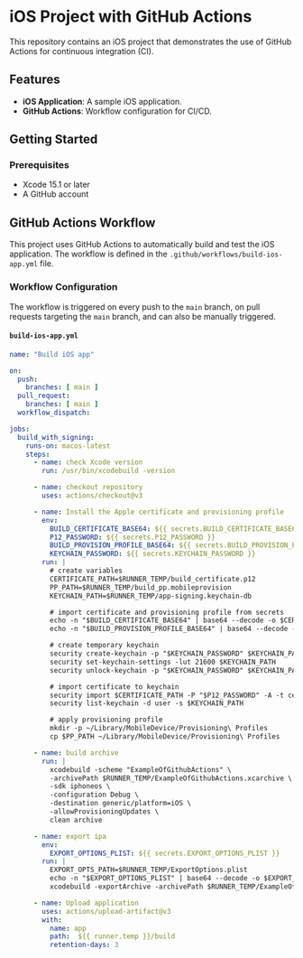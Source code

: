 # iOS Project with GitHub Actions

This repository contains an iOS project that demonstrates the use of GitHub Actions for continuous integration (CI).

## Features

- **iOS Application**: A sample iOS application.
- **GitHub Actions**: Workflow configuration for CI/CD.

## Getting Started

### Prerequisites

- Xcode 15.1 or later
- A GitHub account

## GitHub Actions Workflow

This project uses GitHub Actions to automatically build and test the iOS application. The workflow is defined in the `.github/workflows/build-ios-app.yml` file.

### Workflow Configuration

The workflow is triggered on every push to the `main` branch, on pull requests targeting the `main` branch, and can also be manually triggered.

#### `build-ios-app.yml`

```yaml
name: "Build iOS app"

on:
  push:
    branches: [ main ]
  pull_request:
    branches: [ main ]
  workflow_dispatch:

jobs:
  build_with_signing:
    runs-on: macos-latest
    steps:
      - name: check Xcode version
        run: /usr/bin/xcodebuild -version

      - name: checkout repository
        uses: actions/checkout@v3

      - name: Install the Apple certificate and provisioning profile
        env:
          BUILD_CERTIFICATE_BASE64: ${{ secrets.BUILD_CERTIFICATE_BASE64 }}
          P12_PASSWORD: ${{ secrets.P12_PASSWORD }}
          BUILD_PROVISION_PROFILE_BASE64: ${{ secrets.BUILD_PROVISION_PROFILE_BASE64 }}
          KEYCHAIN_PASSWORD: ${{ secrets.KEYCHAIN_PASSWORD }}
        run: |
          # create variables
          CERTIFICATE_PATH=$RUNNER_TEMP/build_certificate.p12
          PP_PATH=$RUNNER_TEMP/build_pp.mobileprovision
          KEYCHAIN_PATH=$RUNNER_TEMP/app-signing.keychain-db

          # import certificate and provisioning profile from secrets
          echo -n "$BUILD_CERTIFICATE_BASE64" | base64 --decode -o $CERTIFICATE_PATH
          echo -n "$BUILD_PROVISION_PROFILE_BASE64" | base64 --decode -o $PP_PATH

          # create temporary keychain
          security create-keychain -p "$KEYCHAIN_PASSWORD" $KEYCHAIN_PATH
          security set-keychain-settings -lut 21600 $KEYCHAIN_PATH
          security unlock-keychain -p "$KEYCHAIN_PASSWORD" $KEYCHAIN_PATH

          # import certificate to keychain
          security import $CERTIFICATE_PATH -P "$P12_PASSWORD" -A -t cert -f pkcs12 -k $KEYCHAIN_PATH
          security list-keychain -d user -s $KEYCHAIN_PATH

          # apply provisioning profile
          mkdir -p ~/Library/MobileDevice/Provisioning\ Profiles
          cp $PP_PATH ~/Library/MobileDevice/Provisioning\ Profiles

      - name: build archive
        run: |
          xcodebuild -scheme "ExampleOfGithubActions" \
          -archivePath $RUNNER_TEMP/ExampleOfGithubActions.xcarchive \
          -sdk iphoneos \
          -configuration Debug \
          -destination generic/platform=iOS \
          -allowProvisioningUpdates \
          clean archive

      - name: export ipa
        env:
          EXPORT_OPTIONS_PLIST: ${{ secrets.EXPORT_OPTIONS_PLIST }}
        run: |
          EXPORT_OPTS_PATH=$RUNNER_TEMP/ExportOptions.plist
          echo -n "$EXPORT_OPTIONS_PLIST" | base64 --decode -o $EXPORT_OPTS_PATH
          xcodebuild -exportArchive -archivePath $RUNNER_TEMP/ExampleOfGithubActions.xcarchive -exportOptionsPlist $EXPORT_OPTS_PATH -exportPath $RUNNER_TEMP/build

      - name: Upload application
        uses: actions/upload-artifact@v3
        with:
          name: app
          path:  ${{ runner.temp }}/build
          retention-days: 3
